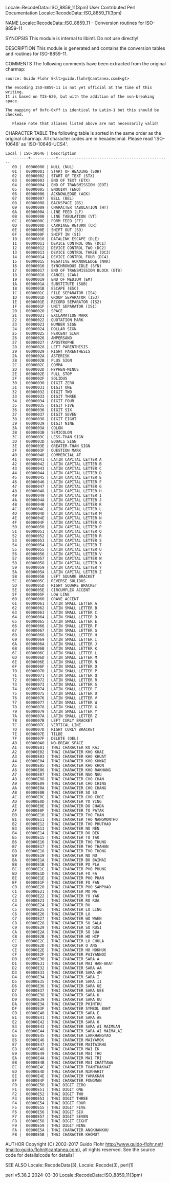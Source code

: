 Locale::RecodeData::ISO_8859_11(3pm)			      User Contributed Perl Documentation			  Locale::RecodeData::ISO_8859_11(3pm)

NAME
       Locale::RecodeData::ISO_8859_11 - Conversion routines for ISO-8859-11

SYNOPSIS
       This module is internal to libintl.  Do not use directly!

DESCRIPTION
       This module is generated and contains the conversion tables and routines for ISO-8859-11.

COMMENTS
       The following comments have been extracted from the original charmap:

	source: Guido Flohr E<lt>guido.flohr@cantanea.comE<gt>

	The encoding ISO-8859-11 is not yet official at the time of this writing.
	It is based on TIS-620, but with the addition of the non-breaking space.

	The mapping of 0xfc-0xff is identical to Latin-1 but this should be
	checked.

       Please note that aliases listed above are not necessarily valid!

CHARACTER TABLE
       The following table is sorted in the same order as the original charmap.	 All character codes are in hexadecimal.  Please read 'ISO-10646' as
       'ISO-10646-UCS4'.

	Local | ISO-10646 | Description
       -------+-----------+-------------------------------------------------
	   00 |	 00000000 | NULL (NUL)
	   01 |	 00000001 | START OF HEADING (SOH)
	   02 |	 00000002 | START OF TEXT (STX)
	   03 |	 00000003 | END OF TEXT (ETX)
	   04 |	 00000004 | END OF TRANSMISSION (EOT)
	   05 |	 00000005 | ENQUIRY (ENQ)
	   06 |	 00000006 | ACKNOWLEDGE (ACK)
	   07 |	 00000007 | BELL (BEL)
	   08 |	 00000008 | BACKSPACE (BS)
	   09 |	 00000009 | CHARACTER TABULATION (HT)
	   0A |	 0000000A | LINE FEED (LF)
	   0B |	 0000000B | LINE TABULATION (VT)
	   0C |	 0000000C | FORM FEED (FF)
	   0D |	 0000000D | CARRIAGE RETURN (CR)
	   0E |	 0000000E | SHIFT OUT (SO)
	   0F |	 0000000F | SHIFT IN (SI)
	   10 |	 00000010 | DATALINK ESCAPE (DLE)
	   11 |	 00000011 | DEVICE CONTROL ONE (DC1)
	   12 |	 00000012 | DEVICE CONTROL TWO (DC2)
	   13 |	 00000013 | DEVICE CONTROL THREE (DC3)
	   14 |	 00000014 | DEVICE CONTROL FOUR (DC4)
	   15 |	 00000015 | NEGATIVE ACKNOWLEDGE (NAK)
	   16 |	 00000016 | SYNCHRONOUS IDLE (SYN)
	   17 |	 00000017 | END OF TRANSMISSION BLOCK (ETB)
	   18 |	 00000018 | CANCEL (CAN)
	   19 |	 00000019 | END OF MEDIUM (EM)
	   1A |	 0000001A | SUBSTITUTE (SUB)
	   1B |	 0000001B | ESCAPE (ESC)
	   1C |	 0000001C | FILE SEPARATOR (IS4)
	   1D |	 0000001D | GROUP SEPARATOR (IS3)
	   1E |	 0000001E | RECORD SEPARATOR (IS2)
	   1F |	 0000001F | UNIT SEPARATOR (IS1)
	   20 |	 00000020 | SPACE
	   21 |	 00000021 | EXCLAMATION MARK
	   22 |	 00000022 | QUOTATION MARK
	   23 |	 00000023 | NUMBER SIGN
	   24 |	 00000024 | DOLLAR SIGN
	   25 |	 00000025 | PERCENT SIGN
	   26 |	 00000026 | AMPERSAND
	   27 |	 00000027 | APOSTROPHE
	   28 |	 00000028 | LEFT PARENTHESIS
	   29 |	 00000029 | RIGHT PARENTHESIS
	   2A |	 0000002A | ASTERISK
	   2B |	 0000002B | PLUS SIGN
	   2C |	 0000002C | COMMA
	   2D |	 0000002D | HYPHEN-MINUS
	   2E |	 0000002E | FULL STOP
	   2F |	 0000002F | SOLIDUS
	   30 |	 00000030 | DIGIT ZERO
	   31 |	 00000031 | DIGIT ONE
	   32 |	 00000032 | DIGIT TWO
	   33 |	 00000033 | DIGIT THREE
	   34 |	 00000034 | DIGIT FOUR
	   35 |	 00000035 | DIGIT FIVE
	   36 |	 00000036 | DIGIT SIX
	   37 |	 00000037 | DIGIT SEVEN
	   38 |	 00000038 | DIGIT EIGHT
	   39 |	 00000039 | DIGIT NINE
	   3A |	 0000003A | COLON
	   3B |	 0000003B | SEMICOLON
	   3C |	 0000003C | LESS-THAN SIGN
	   3D |	 0000003D | EQUALS SIGN
	   3E |	 0000003E | GREATER-THAN SIGN
	   3F |	 0000003F | QUESTION MARK
	   40 |	 00000040 | COMMERCIAL AT
	   41 |	 00000041 | LATIN CAPITAL LETTER A
	   42 |	 00000042 | LATIN CAPITAL LETTER B
	   43 |	 00000043 | LATIN CAPITAL LETTER C
	   44 |	 00000044 | LATIN CAPITAL LETTER D
	   45 |	 00000045 | LATIN CAPITAL LETTER E
	   46 |	 00000046 | LATIN CAPITAL LETTER F
	   47 |	 00000047 | LATIN CAPITAL LETTER G
	   48 |	 00000048 | LATIN CAPITAL LETTER H
	   49 |	 00000049 | LATIN CAPITAL LETTER I
	   4A |	 0000004A | LATIN CAPITAL LETTER J
	   4B |	 0000004B | LATIN CAPITAL LETTER K
	   4C |	 0000004C | LATIN CAPITAL LETTER L
	   4D |	 0000004D | LATIN CAPITAL LETTER M
	   4E |	 0000004E | LATIN CAPITAL LETTER N
	   4F |	 0000004F | LATIN CAPITAL LETTER O
	   50 |	 00000050 | LATIN CAPITAL LETTER P
	   51 |	 00000051 | LATIN CAPITAL LETTER Q
	   52 |	 00000052 | LATIN CAPITAL LETTER R
	   53 |	 00000053 | LATIN CAPITAL LETTER S
	   54 |	 00000054 | LATIN CAPITAL LETTER T
	   55 |	 00000055 | LATIN CAPITAL LETTER U
	   56 |	 00000056 | LATIN CAPITAL LETTER V
	   57 |	 00000057 | LATIN CAPITAL LETTER W
	   58 |	 00000058 | LATIN CAPITAL LETTER X
	   59 |	 00000059 | LATIN CAPITAL LETTER Y
	   5A |	 0000005A | LATIN CAPITAL LETTER Z
	   5B |	 0000005B | LEFT SQUARE BRACKET
	   5C |	 0000005C | REVERSE SOLIDUS
	   5D |	 0000005D | RIGHT SQUARE BRACKET
	   5E |	 0000005E | CIRCUMFLEX ACCENT
	   5F |	 0000005F | LOW LINE
	   60 |	 00000060 | GRAVE ACCENT
	   61 |	 00000061 | LATIN SMALL LETTER A
	   62 |	 00000062 | LATIN SMALL LETTER B
	   63 |	 00000063 | LATIN SMALL LETTER C
	   64 |	 00000064 | LATIN SMALL LETTER D
	   65 |	 00000065 | LATIN SMALL LETTER E
	   66 |	 00000066 | LATIN SMALL LETTER F
	   67 |	 00000067 | LATIN SMALL LETTER G
	   68 |	 00000068 | LATIN SMALL LETTER H
	   69 |	 00000069 | LATIN SMALL LETTER I
	   6A |	 0000006A | LATIN SMALL LETTER J
	   6B |	 0000006B | LATIN SMALL LETTER K
	   6C |	 0000006C | LATIN SMALL LETTER L
	   6D |	 0000006D | LATIN SMALL LETTER M
	   6E |	 0000006E | LATIN SMALL LETTER N
	   6F |	 0000006F | LATIN SMALL LETTER O
	   70 |	 00000070 | LATIN SMALL LETTER P
	   71 |	 00000071 | LATIN SMALL LETTER Q
	   72 |	 00000072 | LATIN SMALL LETTER R
	   73 |	 00000073 | LATIN SMALL LETTER S
	   74 |	 00000074 | LATIN SMALL LETTER T
	   75 |	 00000075 | LATIN SMALL LETTER U
	   76 |	 00000076 | LATIN SMALL LETTER V
	   77 |	 00000077 | LATIN SMALL LETTER W
	   78 |	 00000078 | LATIN SMALL LETTER X
	   79 |	 00000079 | LATIN SMALL LETTER Y
	   7A |	 0000007A | LATIN SMALL LETTER Z
	   7B |	 0000007B | LEFT CURLY BRACKET
	   7C |	 0000007C | VERTICAL LINE
	   7D |	 0000007D | RIGHT CURLY BRACKET
	   7E |	 0000007E | TILDE
	   7F |	 0000007F | DELETE (DEL)
	   A0 |	 000000A0 | NO-BREAK SPACE
	   A1 |	 00000E01 | THAI CHARACTER KO KAI
	   A2 |	 00000E02 | THAI CHARACTER KHO KHAI
	   A3 |	 00000E03 | THAI CHARACTER KHO KHUAT
	   A4 |	 00000E04 | THAI CHARACTER KHO KHWAI
	   A5 |	 00000E05 | THAI CHARACTER KHO KHON
	   A6 |	 00000E06 | THAI CHARACTER KHO RAKHANG
	   A7 |	 00000E07 | THAI CHARACTER NGO NGU
	   A8 |	 00000E08 | THAI CHARACTER CHO CHAN
	   A9 |	 00000E09 | THAI CHARACTER CHO CHING
	   AA |	 00000E0A | THAI CHARACTER CHO CHANG
	   AB |	 00000E0B | THAI CHARACTER SO SO
	   AC |	 00000E0C | THAI CHARACTER CHO CHOE
	   AD |	 00000E0D | THAI CHARACTER YO YING
	   AE |	 00000E0E | THAI CHARACTER DO CHADA
	   AF |	 00000E0F | THAI CHARACTER TO PATAK
	   B0 |	 00000E10 | THAI CHARACTER THO THAN
	   B1 |	 00000E11 | THAI CHARACTER THO NANGMONTHO
	   B2 |	 00000E12 | THAI CHARACTER THO PHUTHAO
	   B3 |	 00000E13 | THAI CHARACTER NO NEN
	   B4 |	 00000E14 | THAI CHARACTER DO DEK
	   B5 |	 00000E15 | THAI CHARACTER TO TAO
	   B6 |	 00000E16 | THAI CHARACTER THO THUNG
	   B7 |	 00000E17 | THAI CHARACTER THO THAHAN
	   B8 |	 00000E18 | THAI CHARACTER THO THONG
	   B9 |	 00000E19 | THAI CHARACTER NO NU
	   BA |	 00000E1A | THAI CHARACTER BO BAIMAI
	   BB |	 00000E1B | THAI CHARACTER PO PLA
	   BC |	 00000E1C | THAI CHARACTER PHO PHUNG
	   BD |	 00000E1D | THAI CHARACTER FO FA
	   BE |	 00000E1E | THAI CHARACTER PHO PHAN
	   BF |	 00000E1F | THAI CHARACTER FO FAN
	   C0 |	 00000E20 | THAI CHARACTER PHO SAMPHAO
	   C1 |	 00000E21 | THAI CHARACTER MO MA
	   C2 |	 00000E22 | THAI CHARACTER YO YAK
	   C3 |	 00000E23 | THAI CHARACTER RO RUA
	   C4 |	 00000E24 | THAI CHARACTER RU
	   C5 |	 00000E25 | THAI CHARACTER LO LING
	   C6 |	 00000E26 | THAI CHARACTER LU
	   C7 |	 00000E27 | THAI CHARACTER WO WAEN
	   C8 |	 00000E28 | THAI CHARACTER SO SALA
	   C9 |	 00000E29 | THAI CHARACTER SO RUSI
	   CA |	 00000E2A | THAI CHARACTER SO SUA
	   CB |	 00000E2B | THAI CHARACTER HO HIP
	   CC |	 00000E2C | THAI CHARACTER LO CHULA
	   CD |	 00000E2D | THAI CHARACTER O ANG
	   CE |	 00000E2E | THAI CHARACTER HO NOKHUK
	   CF |	 00000E2F | THAI CHARACTER PAIYANNOI
	   D0 |	 00000E30 | THAI CHARACTER SARA A
	   D1 |	 00000E31 | THAI CHARACTER MAI HAN-AKAT
	   D2 |	 00000E32 | THAI CHARACTER SARA AA
	   D3 |	 00000E33 | THAI CHARACTER SARA AM
	   D4 |	 00000E34 | THAI CHARACTER SARA I
	   D5 |	 00000E35 | THAI CHARACTER SARA II
	   D6 |	 00000E36 | THAI CHARACTER SARA UE
	   D7 |	 00000E37 | THAI CHARACTER SARA UEE
	   D8 |	 00000E38 | THAI CHARACTER SARA U
	   D9 |	 00000E39 | THAI CHARACTER SARA UU
	   DA |	 00000E3A | THAI CHARACTER PHINTHU
	   DF |	 00000E3F | THAI CHARACTER SYMBOL BAHT
	   E0 |	 00000E40 | THAI CHARACTER SARA E
	   E1 |	 00000E41 | THAI CHARACTER SARA AE
	   E2 |	 00000E42 | THAI CHARACTER SARA O
	   E3 |	 00000E43 | THAI CHARACTER SARA AI MAIMUAN
	   E4 |	 00000E44 | THAI CHARACTER SARA AI MAIMALAI
	   E5 |	 00000E45 | THAI CHARACTER LAKKHANGYAO
	   E6 |	 00000E46 | THAI CHARACTER MAIYAMOK
	   E7 |	 00000E47 | THAI CHARACTER MAITAIKHU
	   E8 |	 00000E48 | THAI CHARACTER MAI EK
	   E9 |	 00000E49 | THAI CHARACTER MAI THO
	   EA |	 00000E4A | THAI CHARACTER MAI TRI
	   EB |	 00000E4B | THAI CHARACTER MAI CHATTAWA
	   EC |	 00000E4C | THAI CHARACTER THANTHAKHAT
	   ED |	 00000E4D | THAI CHARACTER NIKHAHIT
	   EE |	 00000E4E | THAI CHARACTER YAMAKKAN
	   EF |	 00000E4F | THAI CHARACTER FONGMAN
	   F0 |	 00000E50 | THAI DIGIT ZERO
	   F1 |	 00000E51 | THAI DIGIT ONE
	   F2 |	 00000E52 | THAI DIGIT TWO
	   F3 |	 00000E53 | THAI DIGIT THREE
	   F4 |	 00000E54 | THAI DIGIT FOUR
	   F5 |	 00000E55 | THAI DIGIT FIVE
	   F6 |	 00000E56 | THAI DIGIT SIX
	   F7 |	 00000E57 | THAI DIGIT SEVEN
	   F8 |	 00000E58 | THAI DIGIT EIGHT
	   F9 |	 00000E59 | THAI DIGIT NINE
	   FA |	 00000E5A | THAI CHARACTER ANGKHANKHU
	   FB |	 00000E5B | THAI CHARACTER KHOMUT

AUTHOR
       Copyright (C) 2002-2017 Guido Flohr <http://www.guido-flohr.net/> (<mailto:guido.flohr@cantanea.com>), all rights reserved.  See the source code for
       details!code for details!

SEE ALSO
       Locale::RecodeData(3), Locale::Recode(3), perl(1)

perl v5.38.2								  2024-03-30					  Locale::RecodeData::ISO_8859_11(3pm)
